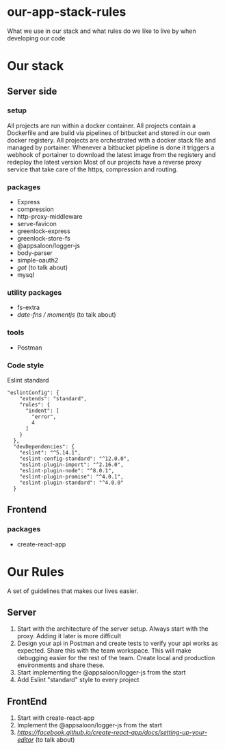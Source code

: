 # our-app-stack-rules
What we use in our stack and what rules do we like to live by when developing our code

# Our stack

## Server side

### setup

All projects are run within a docker container.
All projects contain a Dockerfile and are build via pipelines of bitbucket and stored in our own docker registery.
All projects are orchestrated with a docker stack file and managed by portainer.
Whenever a bitbucket pipeline is done it triggers a webhook of portainer to download the latest image from the registery and redeploy the latest version
Most of our projects have a reverse proxy service that take care of the https, compression and routing. 

### packages

- Express
- compression
- http-proxy-middleware
- serve-favicon
- greenlock-express
- greenlock-store-fs
- @appsaloon/logger-js
- body-parser
- simple-oauth2
- _got_ (to talk about)
- mysql

### utility packages

- fs-extra
- _date-fns / momentjs_ (to talk about)

### tools

- Postman

### Code style

Eslint standard
```
"eslintConfig": {
    "extends": "standard",
    "rules": {
      "indent": [
        "error",
        4
      ]
    }
  },
  "devDependencies": {
    "eslint": "^5.14.1",
    "eslint-config-standard": "^12.0.0",
    "eslint-plugin-import": "^2.16.0",
    "eslint-plugin-node": "^8.0.1",
    "eslint-plugin-promise": "^4.0.1",
    "eslint-plugin-standard": "^4.0.0"
  }
```

## Frontend

### packages

- create-react-app

# Our Rules

A set of guidelines that makes our lives easier.

## Server

1. Start with the architecture of the server setup. Always start with the proxy. Adding it later is more difficult
2. Design your api in Postman and create tests to verify your api works as expected. Share this with the team workspace. This will make debugging easier for the rest of the team. Create local and production environments and share these.
3. Start implementing the @appsaloon/logger-js from the start
4. Add Eslint "standard" style to every project

## FrontEnd

1. Start with create-react-app
2. Implement the @appsaloon/logger-js from the start
3. _https://facebook.github.io/create-react-app/docs/setting-up-your-editor_ (to talk about)
